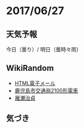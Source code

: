 # 2017/06/27

## 天気予報

今日（曇り）/ 明日（曇時々雨）

## WikiRandom

* [HTML電子メール](https://ja.wikipedia.org/wiki/HTML%E9%9B%BB%E5%AD%90%E3%83%A1%E3%83%BC%E3%83%AB)
* [鹿児島市交通局2100形電車](https://ja.wikipedia.org/wiki/%E9%B9%BF%E5%85%90%E5%B3%B6%E5%B8%82%E4%BA%A4%E9%80%9A%E5%B1%802100%E5%BD%A2%E9%9B%BB%E8%BB%8A)
* [雁瀬治貞](https://ja.wikipedia.org/wiki/%E9%9B%81%E7%80%AC%E6%B2%BB%E8%B2%9E)

## 気づき

